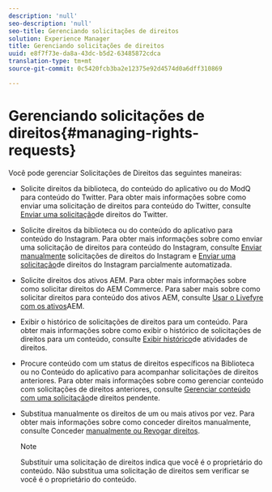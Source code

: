 ```yaml
---
description: 'null'
seo-description: 'null'
seo-title: Gerenciando solicitações de direitos
solution: Experience Manager
title: Gerenciando solicitações de direitos
uuid: e8f7f73e-da8a-43dc-b5d2-63485872cdca
translation-type: tm+mt
source-git-commit: 0c5420fcb3ba2e12375e92d4574d0a6dff310869

---
```



# Gerenciando solicitações de direitos{#managing-rights-requests}

Você pode gerenciar Solicitações de Direitos das seguintes maneiras:

* Solicite direitos da biblioteca, do conteúdo do aplicativo ou do ModQ para conteúdo do Twitter. Para obter mais informações sobre como enviar uma solicitação de direitos para conteúdo do Twitter, consulte [Enviar uma solicitação](../c-how-requesting-rights-works/t-send-a-rights-request-to-own-a-digital-asset.md#t_send_a_rights_request_to_own_a_digital_asset)de direitos do Twitter.
* Solicite direitos da biblioteca ou do conteúdo do aplicativo para conteúdo do Instagram. Para obter mais informações sobre como enviar uma solicitação de direitos para conteúdo do Instagram, consulte [Enviar manualmente](../c-how-requesting-rights-works/c-send-instagram-manual-rights-request.md#c_send_instagram_manual_rights_request) solicitações de direitos do Instagram e [Enviar uma solicitação](../c-how-requesting-rights-works/c-send-an-instagram-rights-request-from-the-library.md#c_send_an_instagram_rights_request_from_the_library)de direitos do Instagram parcialmente automatizada.

* Solicite direitos dos ativos AEM. Para obter mais informações sobre como solicitar direitos do AEM Commerce. Para saber mais sobre como solicitar direitos para conteúdo dos ativos AEM, consulte [Usar o Livefyre com os ativos](https://helpx.adobe.com/experience-manager/6-4/sites/administering/using/livefyre.html#UseLivefyrewithAEMAssets)AEM.
* Exibir o histórico de solicitações de direitos para um conteúdo. Para obter mais informações sobre como exibir o histórico de solicitações de direitos para um conteúdo, consulte [Exibir histórico](../c-how-requesting-rights-works/c-view-rights-activity-history.md#c_view_rights_activity_history)de atividades de direitos.
* Procure conteúdo com um status de direitos específicos na Biblioteca ou no Conteúdo do aplicativo para acompanhar solicitações de direitos anteriores. Para obter mais informações sobre como gerenciar conteúdo com solicitações de direitos anteriores, consulte [Gerenciar conteúdo com uma solicitação](../c-how-requesting-rights-works/t-manage-content-with-pending-rights-request.md#t_manage_content_with_pending_rights_request)de direitos pendente.
* Substitua manualmente os direitos de um ou mais ativos por vez. Para obter mais informações sobre como conceder direitos manualmente, consulte Conceder [manualmente ou Revogar direitos](../c-how-requesting-rights-works/t-manually-grant-the-rights-for-one-or-more-assets.md#t_manually_grant_the_rights_for_one_or_more_assets).

   >[!NOTE]
   >
   >Substituir uma solicitação de direitos indica que você é o proprietário do conteúdo. Não substitua uma solicitação de direitos sem verificar se você é o proprietário do conteúdo.

